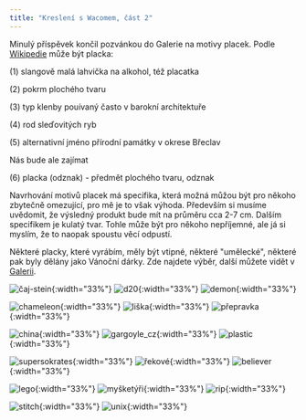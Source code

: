 ```yaml
---
title: "Kreslení s Wacomem, část 2"
---
```

Minulý příspěvek končil pozvánkou do Galerie na motivy placek. 
Podle [Wikipedie]({https://cs.wikipedia.org/wiki/Placka}) může být placka:

(1) slangově malá lahvička na alkohol, též placatka

(2) pokrm plochého tvaru

(3) typ klenby pouívaný často v barokní architektuře

(4) rod sleďovitých ryb

(5) alternativní jméno přírodní památky v okrese Břeclav

 
 Nás bude ale zajímat 
 
(6) placka (odznak) - předmět plochého tvaru, odznak

Navrhování motivů placek má specifika, která možná můžou být pro někoho zbytečně omezující, pro mě je to však výhoda. Především si musíme uvědomit, že výsledný produkt bude mít na průměru cca 2-7 cm. Dalším specifikem je kulatý tvar. Tohle může být pro někoho nepříjemné, ale já si myslím, že to naopak spoustu věcí odpustí. 

Některé placky, které vyrábím, měly být vtipné, některé "umělecké", některé pak byly dělány jako Vánoční dárky. Zde najdete výběr, další můžete vidět v [Galerii](/gallerie/). 


![čaj-stein](/assets/img/placky_cajstein.png){:width="33%"}
![d20](/assets/img/placky_d20.png){:width="33%"}
![demon](/assets/img/placky_demon_deer.png){:width="33%"}


![chameleon](/assets/img/placky_chameleon.png){:width="33%"}
![liška](/assets/img/placky_listicka.png){:width="33%"}
![přepravka](/assets/img/placky_prepravka.png){:width="33%"}


![china](/assets/img/placky_china.png){:width="33%"}
![gargoyle_cz](/assets/img/placky_gargoyle_cz.png){:width="33%"}
![plastic](/assets/img/placky_trashbag_breakdown.png){:width="33%"}

![supersokrates](/assets/img/placky_supersokrates.png){:width="33%"}
![řekové](/assets/img/placky_rekove.png){:width="33%"}
![believer](/assets/img/placky_believer.png){:width="33%"}

![lego](/assets/img/placky_leg-o.png){:width="33%"}
![myšketýři](/assets/img/placky_mysketyri.png){:width="33%"}
![rip](/assets/img/placky_RIP-it.png){:width="33%"}

![stitch](/assets/img/placky_single_Stitch.png){:width="33%"}
![unix](/assets/img/placky_unix.png){:width="33%"}


